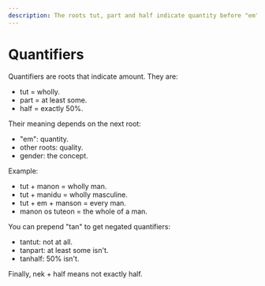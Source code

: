 ```yaml
---
description: The roots tut, part and half indicate quantity before "em" and quality before other root.
---
```

# Quantifiers
Quantifiers are roots that indicate amount. They are:
- tut = wholly.
- part = at least some.
- half = exactly 50%.

Their meaning depends on the next root:
- "em": quantity.
- other roots: quality.
- gender: the concept.

Example:
- tut + manon = wholly man.
- tut + manidu = wholly masculine.
- tut + em + manson = every man.
- manon os tuteon = the whole of a man.

You can prepend "tan" to get negated quantifiers:
- tantut: not at all.
- tanpart: at least some isn't.
- tanhalf: 50% isn't.

Finally, nek + half means not exactly half.
